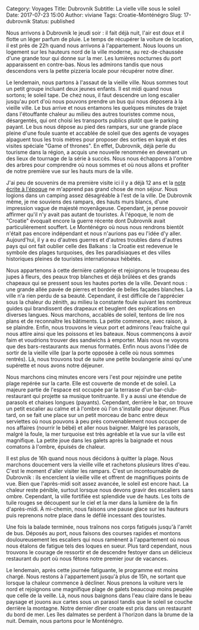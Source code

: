 Category: Voyages
Title: Dubrovnik
Subtitle: La vielle ville sous le soleil
Date: 2017-07-23 15:00
Author: viviane
Tags: Croatie-Monténégro
Slug: 17-dubrovnik
Status: published

Nous arrivons à Dubrovnik le jeudi soir : il fait déjà nuit, l'air est doux et il flotte un léger parfum de pluie. Le temps de récupérer la voiture de location, il est près de 22h quand nous arrivons à l'appartement. Nous louons un logement sur les hauteurs nord de la ville moderne, au rez-de-chaussée d'une grande tour qui donne sur la mer. Les lumières nocturnes du port  apparaissent en contre-bas. Nous les admirons tandis que nous descendons vers la petite pizzeria locale pour récupérer notre dîner.

Le lendemain, nous partons à l'assaut de la vieille ville. Nous sommes tout un petit groupe incluant deux jeunes enfants. Il est midi quand nous sortons; le soleil tape. De chez nous, il faut descendre un long escalier jusqu'au port d'où nous pouvons prendre un bus qui nous déposera à la vieille ville. Le bus arrive et nous entamons les quelques minutes de trajet dans l'étouffante chaleur au milieu des autres touristes comme nous, désargentés, qui ont choisi les transports publics plutôt que le parking payant. Le bus nous dépose au pied des rampars, sur une grande place pleine d'une foule suante et accablée de soleil que des agents de voyages alpaguent tous les trois mètres pour proposer des sorties en kayak et des visites spéciale "Game of thrones". En effet, Dubrovnik, déjà perle du tourisme dans la région, a acquis une nouvelle renommée en devenant un des lieux de tournage de la série à succès. Nous nous échappons à l'ombre des arbres pour comprendre où nous sommes et où nous allons et profiter de notre première vue sur les hauts murs de la ville.

J'ai peu de souvenirs de ma première visite ici il y a déjà 12 ans et la [note écrite à l'époque](
http://www.viviane-voyages.com/dubrovnik.html) ne m'apprend pas grand chose de mon séjour. Nous logions dans un camping assez désagréable à l'est de la ville. De Dubrovnik même, je me souviens des rampars, des hauts murs blancs, d'une impression vague de majesté moyenâgeuse. Cependant, je pense pouvoir affirmer qu'il n'y avait pas autant de touristes. À l'époque, le nom de "Croatie" évoquait encore la guerre récente dont Dubrovnik avait particulièrement souffert. Le Monténégro où nous nous rendrons bientôt n'était pas encore indépendant et nous n'aurions pas eu l'idée d'y aller. Aujourd'hui, il y a eu d'autres guerres et d'autres troubles dans d'autres pays qui ont fait oublier celle des Balkans : la Croatie est redevenue le symbole des plages turquoises, des îles paradisiaques et des villes historiques pleines de touristes internationaux  hébétés.

Nous appartenons à cette dernière catégorie et rejoignons le troupeau des jupes à fleurs, des peaux trop blanches et déjà brûlées et des grands chapeaux qui se pressent sous les hautes portes de la ville. Devant nous : une grande allée pavée de pierres et bordée de belles façades blanches. La ville n'a rien perdu de sa beauté. Cependant, il est difficile de l'apprécier sous la chaleur du zénith, au milieu la constante foule suivant les nombreux guides qui brandissent des drapeaux et beuglent des explications en diverses langues. Nous marchons, accablés de soleil, tentons de lire nos plans et de reconnaître les bâtiments. La petite commence, avec raison, à se plaindre. Enfin, nous trouvons le vieux port et admirons l'eau fraîche qui nous attire ainsi que les poissons et les bateaux. Nous commençons à avoir faim et voudrions trouver des sandwichs à emporter. Mais nous ne voyons que des bars-restaurants aux menus formatés. Enfin nous avons l'idée de sortir de la vieille ville  (par la porte opposée à celle où nous sommes rentrés). Là, nous trouvons tout de suite une petite boulangerie ainsi qu'une supérette et nous avons notre déjeuner.

Nous marchons cinq minutes encore vers l'est pour rejoindre une petite plage repérée sur la carte. Elle est couverte de monde et de soleil. La majeure partie de l'espace est occupée par la terrasse d'un bar-club-restaurant qui projette sa musique tonitruante. Il y a aussi une étendue de parasols et chaises longues (payants). Cependant, derrière le bar, on trouve un petit escalier au calme et à l'ombre où l'on s'installe pour déjeuner. Plus tard, on se fait une place sur un petit morceau de banc entre deux serviettes où nous pouvons à peu près convenablement nous occuper de nos affaires  (nourrir le bébé) et aller nous baigner. Malgré les parasols, malgré la foule, la mer turquoise est très agréable et la vue sur la ville est magnifique. La petite joue dans les galets après la baignade et nous comatons à l'ombre, épuisés de chaleur. 

Il est plus de 16h quand nous nous décidons à quitter la plage. Nous marchons doucement vers la vieille ville et rachetons plusieurs litres d'eau. C'est le moment d'aller visiter les rampars. C'est un incontournable de Dubrovnik : ils encerclent la vieille ville et offrent de magnifiques points de vue. Bien que l'après-midi soit assez avancée, le soleil est encore haut. La chaleur reste pénible, surtout lorsque nous devons gravir des escaliers sans ombre. Cependant, la ville fortifiée est splendide vue de hauts. Les toits de tuile rouges se découpent sur le ciel et la mer dans la lumière de la fin d'après-midi. À mi-chemin, nous faisons une pause glace sur les hauteurs puis reprenons notre place dans le défilé incessant des touristes.

Une fois la balade terminée, nous traînons nos corps fatigués jusqu'à l'arrêt de bus. Déposés au port, nous faisons des courses rapides et montons douloureusement les escaliers qui nous ramènent à l'appartement où nous nous étalons de fatigue tels des loques en sueur. Plus tard cependant, nous trouvons le courage de ressortir et de descendre festoyer dans un délicieux restaurant du port où nous fêtons notre premier jour de vacances.

Le lendemain, après cette journée fatiguante, le programme est moins chargé. Nous restons à l'appartement jusqu'à plus de 15h, ne sortant que lorsque la chaleur commence à décliner. Nous prenons la voiture vers le nord et rejoignons une magnifique plage de galets beaucoup moins peuplée que celle de la veille. Là, nous nous baignons dans l'eau claire dans le beau paysage et jouons aux cartes sous un parasol tandis que le soleil se couche derrière la montagne. Notre dernier dîner croate est pris dans un restaurant du bord de mer. Les îles dalmates se perdent à l'horizon dans la brume de la nuit. Demain, nous partons pour le Monténégro.
